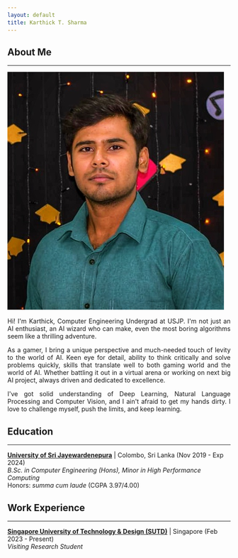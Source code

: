 ```yaml
---
layout: default
title: Karthick T. Sharma
---
```


## About Me

---

 <img class="profile-picture" src="profile.jpeg">

<div style="text-align: justify">
<p>
Hi! I'm Karthick, Computer Engineering Undergrad at USJP. I'm not just an AI enthusiast, an AI wizard who can make, even the most boring algorithms seem like a thrilling adventure.
<p>
</div>

<div style="text-align: justify">
<p>
As a gamer, I bring a unique perspective and much-needed touch of levity to the world of AI. Keen eye for detail, ability to think critically and solve problems quickly, skills that translate well to both gaming world and the world of AI. Whether battling it out in a virtual arena or working on next big AI project, always driven and dedicated to excellence.
<p>
</div>

<div style="text-align: justify">
<p>
I've got solid understanding of Deep Learning, Natural Language Processing and Computer Vision, and I ain't afraid to get my hands dirty. I love to challenge myself, push the limits, and keep learning.
<p>
</div>

## Education

---

**[University of Sri Jayewardenepura](https://eng.sjp.ac.lk/)** | Colombo, Sri Lanka (Nov 2019 - Exp 2024) <br>
_B.Sc. in Computer Engineering (Hons), Minor in High Performance Computing_ <br>
Honors: _summa cum laude_ (CGPA 3.97/4.00)

## Work Experience

---

**[Singapore University of Technology & Design (SUTD)](https://www.sutd.edu.sg/)** | Singapore (Feb 2023 - Present) <br>
_Visiting Research Student_

<!-- ## Research Interest

My research interest includes but are not limited to: <br/>

- Motion Planning of mobile robots
- Convex Optimization
- Robot Control -->

<!-- ## Publications

1. Co-author: Ezzeldin, M. A., **Ali, A. M.**, Mahmoud, J. A., Rabie, S. A., & Ammar, H. H. (2022).
   Impact of Charging on Battery Life and Battery Degradation in Electric Vehicles. In M. Alam,
   R. Pillai, & N. Murugesan (Ed.), Developing Charging Infrastructure and Technologies for Electric
   Vehicles (pp. 96-113). IGI Global. ([Link](https://doi.org/10.4018/978-1-7998-6858-3.ch005)) -->
